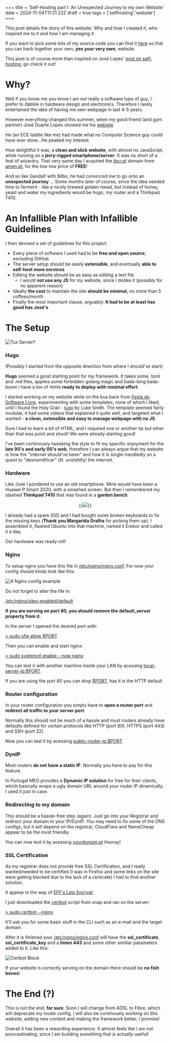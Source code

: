 +++
title = 'Self-Hosting part I: An Unexpected Journey to my own Website'
date = 2024-11-04T11:21:23Z
draft = true
tags = ['selfhosting','website']
+++

This post details the story of this website. Why and how I created it, who inspired me to it and how I am managing it.

If you want to pick some bits of my source code you can find it [here](https://github.com/Joao-Ex-Machina/jbcr.pt) so that you can hack together your own, **yes your very own**,  website.


This post is of course more than inspired on José Lopes' [post on self-hosting](https://joselopes.dev/self-hosting), go check it out!


# Why?

Well if you know me you know I am not really a software type of guy, I prefer to dabble in hardware design and electronics. Therefore I rarely entertained the idea of having me own webpage in last 4-5 years.

However everything changed this summer, when my good friend (and gym partner) José Duarte Lopes showed me his [website](https://joselopes.dev)

He (an ECE laddie like me) had made what no Computer Science guy could have ever done...He peaked my interest.

How delightful it was, a **clean and slick website**, with almost no JavaScript, while running on a **jerry-rigged smartphone/server**. It was no short of a feat of wizardry. That very same day I acquired the [jbcr.pt](https://jbcr.pt) domain from [amen.pt](https://amen.pt), for the low-low price of **FREE**!

And so like Gandalf with Bilbo, he had convinced me to go onto an **unexpected journey** ... Some months later of course, since the idea needed time to ferment - like a nicely brewed golden mead, but instead of honey, yeast and water my ingredients would be hugo, my router and a Thinkpad T410. 

# An Infallible Plan with Infallible Guidelines

I then devised a set of guidelines for this project:

- Every piece of software I used had to be **free and open source**, excluding GitHub
- The server setup should be easily **extensible**, and eventually **able to self-host more services**
- Editing the website should be as easy as editing a text file
    - I would **not use any JS** for my website, since I dislike it (possibly for no apparent reason)
- Ideally **the cost** to maintain the site **should be minimal**, no more than 5 coffees/month
- Finally the most important clause, arguably: **It had to be at least has good has José's**

# The Setup

![Tux Server?](/tux-server.jpg)

### Hugo

(Possibly I started from the opposite direction from where I should've start)

**Hugo** seemed a good starting point for my framework. It takes some .toml and .md files, applies some forbidden golang magic and bada-bing bada-boom I have a ton of htmls **ready to deploy with minimal effort**.

I started working on my website while on the bus back from [Festa do Software Livre](festa2024.softwarelivre.eu/), experimenting with some templates, none of which I liked, until I found the Holy Grail - [lugo](https://github.com/LukeSmithxyz/lugo) by Luke Smith. The template seemed fairly modular, it had some videos that explained it quite well, and targeted what I wanted - **a clean, extensible and easy to manage webpage with no JS**.

Sure I had to learn a bit of HTML, and I required one or another tip but other than that was point and shoot! We were already starting good!

I've been continously tweaking the style to fit my specific enjoyment for the **late 90's and early 00's web**, therefore I can always argue that my website is how the "internet should've been" and how it is single-handledly on a quest to "desmerdificar" (lit. unshittify) the internet.

### Hardware

Like José I pondered to use an old smartphone. Mine would have been a Huawei P Smart 2020, with a smashed screen. But then I remembered my stashed **Thinkpad T410** that was found in a **garden bench**.


<center>

{{<img caption="My Thinkpad T410 server after the full setup, running Wireshark " src=/t410-server.jpeg >}}

</center>


I already had a spare SSD and I had bought some broken keyboards to fix the missing keys (**Thank you Margarida Gralha** for picking them up). I assembled it, flashed Ubuntu into that machine, named it Erebor and called it a day.

Our hardware was ready roll!

### Nginx

To setup nginx you have this file in [/etc/nginx/nginx.conf](). For now your config should kinda look like this:

![A Nginx config example](/nginx-conf.png)

Do not forget to alter the file in:

[/etc/nginx/sites-enabled/default]()

**if you are serving on port 80, you should remove the default_server property from it.**

In the server I opened the desired port with:

[> sudo ufw allow $PORT]()

Then you can enable and start nginx:

[> sudo systemctl enable --now nginx]()

You can test it with another machine inside your LAN by acessing [local-server-ip:$PORT](192.168.1.254:80)

If you are using the port 80 you can drop [$PORT](:80), has it is the HTTP default

### Router configuration

In your router configuration you simply have to **open a router port** and **redirect all traffic to your server port**.

Normally this should not be much of a hassle and must routers already have defaults defined for certain protocols like HTTP (port 80), HTTPS (port 443) and SSH (port 22).

Now you can test it by acessing [public-router-ip:$PORT](https:176.78.59.62:443)

### DynIP

Most routers **do not have a static IP**. Normally you have to pay for this feature.

In Portugal MEO provides a **Dynamic IP solution** for free for their clients, which basically wraps a ugly domain URL around your router IP dinamically. I used it just in case.

### Redirecting to my domain

This should be a hassle-free step (again). Just go into your Registrar and redirect your domain to your IP/DynIP. You may need to fix some of the DNS configs, but it will depend on the registrar, CloudFlare and NameCheap appear to be the most friendly.

You can now test it by acessing [yourdomain.pt](https://jbcr.pt) Hooray!

### SSL Certification

As my registrar does not provide free SSL Certification, and I really wanted/needed to be certified (I was in Firefox and some links on the site were getting blocked due to the lack of a certicate) I had to find another solution.

It appear in the way of [EFF's Lets Encrypt](https://letsencrypt.org/getting-started/). 

I just downloaded the [certbot](https://certbot.eff.org/) script from snap and ran on the server:

[> sudo certbot --nginx]()

It'll ask you for some basic stuff in the CLI such as an e-mail and the target domain.

After it is finished your [/etc/nginx/nginx.conf]() will have the **ssl_certificate**, **ssl_certificate_key** and a **listen 443** and some other similiar parameters added to it. Like this:

![Certbot Block](/certbotblock.png)

If your website is correctly serving on the domain there should be **no fish bones**!

# The End (?)

This is not the end, **for sure**. Soon I will change from ADSL to Fibre, which will deprecate my router config. I will also be continously working on this website, adding new content and making the framework better, I promise!

Overall it has been a rewarding experience. It almost feels like I am not procrastinating, since I am building something that is actually useful!
